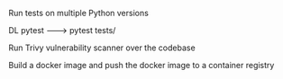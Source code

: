 Run tests on multiple Python versions

DL pytest --->   pytest tests/

Run Trivy vulnerability scanner over the codebase

Build a docker image and push the docker image to a container registry
